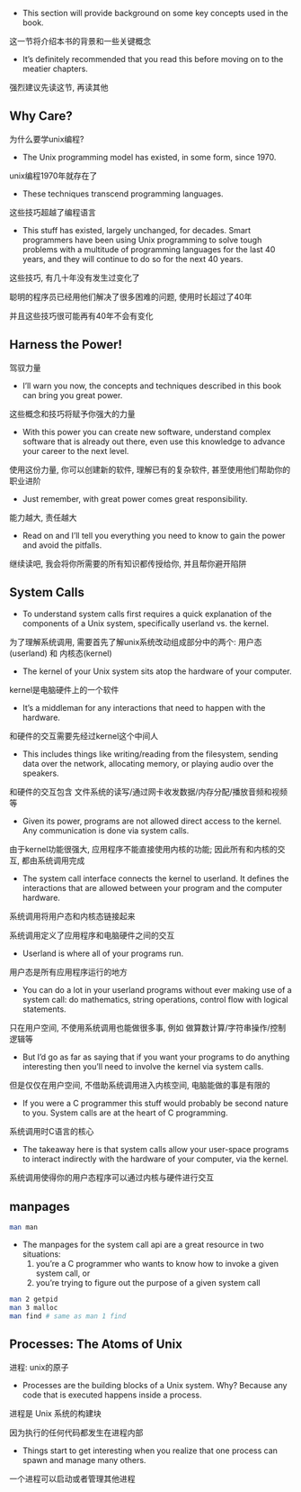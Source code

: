 + This section will provide background on some key concepts used in the book.

这一节将介绍本书的背景和一些关键概念

+ It’s definitely recommended that you read this before moving on to the meatier chapters.

强烈建议先读这节, 再读其他

## Why Care?

为什么要学unix编程?

+ The Unix programming model has existed, in some form, since 1970.

unix编程1970年就存在了

+ These techniques transcend programming languages.

这些技巧超越了编程语言

+ This stuff has existed, largely unchanged, for decades. Smart programmers have been using Unix programming to solve tough problems with a multitude of programming languages for the last 40 years, and they will continue to do so for the next 40 years.

这些技巧, 有几十年没有发生过变化了

聪明的程序员已经用他们解决了很多困难的问题, 使用时长超过了40年

并且这些技巧很可能再有40年不会有变化

## Harness the Power!

驾驭力量

+ I’ll warn you now, the concepts and techniques described in this book can bring you great power.

这些概念和技巧将赋予你强大的力量

+ With this power you can create new software, understand complex software that is already out there, even use this knowledge to advance your career to the next level.

使用这份力量, 你可以创建新的软件, 理解已有的复杂软件, 甚至使用他们帮助你的职业进阶

+ Just remember, with great power comes great responsibility.

能力越大, 责任越大

+ Read on and I’ll tell you everything you need to know to gain the power and avoid the pitfalls.

继续读吧, 我会将你所需要的所有知识都传授给你, 并且帮你避开陷阱

## System Calls

+ To understand system calls first requires a quick explanation of the components of a Unix system, specifically userland vs. the kernel.

为了理解系统调用, 需要首先了解unix系统改动组成部分中的两个: 用户态(userland) 和 内核态(kernel)

+ The kernel of your Unix system sits atop the hardware of your computer.

kernel是电脑硬件上的一个软件

+ It’s a middleman for any interactions that need to happen with the hardware.

和硬件的交互需要先经过kernel这个中间人

+ This includes things like writing/reading from the filesystem, sending data over the network, allocating memory, or playing audio over the speakers.

和硬件的交互包含 文件系统的读写/通过网卡收发数据/内存分配/播放音频和视频等

+ Given its power, programs are not allowed direct access to the kernel. Any communication is done via system calls.

由于kernel功能很强大, 应用程序不能直接使用内核的功能; 因此所有和内核的交互, 都由系统调用完成

+ The system call interface connects the kernel to userland. It defines the interactions that are allowed between your program and the computer hardware.

系统调用将用户态和内核态链接起来

系统调用定义了应用程序和电脑硬件之间的交互

+ Userland is where all of your programs run.

用户态是所有应用程序运行的地方

+ You can do a lot in your userland programs without ever making use of a system call: do mathematics, string operations, control flow with logical statements.

只在用户空间, 不使用系统调用也能做很多事, 例如 做算数计算/字符串操作/控制逻辑等

+ But I’d go as far as saying that if you want your programs to do anything interesting then you’ll need to involve the kernel via system calls.

但是仅仅在用户空间, 不借助系统调用进入内核空间, 电脑能做的事是有限的

+ If you were a C programmer this stuff would probably be second nature to you. System calls are at the heart of C programming.

系统调用时C语言的核心

+ The takeaway here is that system calls allow your user-space programs to interact indirectly with the hardware of your computer, via the kernel.

系统调用使得你的用户态程序可以通过内核与硬件进行交互

## manpages

```bash
man man
```

+ The manpages for the system call api are a great resource in two situations:
    1. you’re a C programmer who wants to know how to invoke a given system call, or
    2. you’re trying to figure out the purpose of a given system call

```bash
man 2 getpid
man 3 malloc
man find # same as man 1 find
```

## Processes: The Atoms of Unix

进程: unix的原子

+ Processes are the building blocks of a Unix system. Why? Because any code that is executed happens inside a process.

进程是 Unix 系统的构建块

因为执行的任何代码都发生在进程内部

+ Things start to get interesting when you realize that one process can spawn and manage many others.

一个进程可以启动或者管理其他进程










